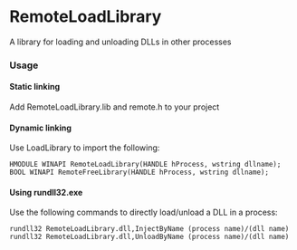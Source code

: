# RemoteLoadLibrary
A library for loading and unloading DLLs in other processes

### Usage

#### Static linking
Add RemoteLoadLibrary.lib and remote.h to your project

#### Dynamic linking
Use LoadLibrary to import the following:
```
HMODULE WINAPI RemoteLoadLibrary(HANDLE hProcess, wstring dllname);
BOOL WINAPI RemoteFreeLibrary(HANDLE hProcess, wstring dllname);
```

#### Using rundll32.exe
Use the following commands to directly load/unload a DLL in a process:
```
rundll32 RemoteLoadLibrary.dll,InjectByName (process name)/(dll name)
rundll32 RemoteLoadLibrary.dll,UnloadByName (process name)/(dll name)
```